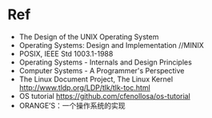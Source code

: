# Ref
- The Design of the UNIX Operating System
- Operating Systems: Design and Implementation //MINIX
- POSIX, IEEE Std 1003.1-1988
- Operating Systems - Internals and Design Principles
- Computer Systems - A Programmer's Perspective
- The Linux Document Project, The Linux Kernel http://www.tldp.org/LDP/tlk/tlk-toc.html
- OS tutorial https://github.com/cfenollosa/os-tutorial
- ORANGE’S：一个操作系统的实现